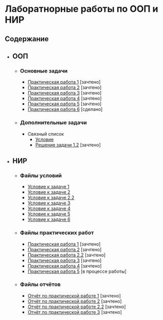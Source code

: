 # Лаборатнорные работы по ООП и НИР

## Содержание
- ## ООП
  - ### Основные задачи
    - [Практическая работа 1](ООП/Practical_work_1/Practical_work_1/Practical_work_1.cpp) [зачтено]
    - [Практическая работа 2](ООП/Practical_work_2/Practical_work_2.cpp) [зачтено]
    - [Практическая работа 3](ООП/Practical_work_3/Practical_work_3.cpp) [зачтено]
    - [Практическая работа 4](ООП/Practical_work_4/Practical_work_4.cpp) [зачтено]
    - [Практическая работа 5](ООП/Practical_work_5/Practical_work_5.cpp) [зачтено]
    - [Практическая работа 6](ООП/Practical_work_6/Practical_work_6.cpp) [сделано]
  - ### Дополнительные задачи
    - Связный список
      - [Условие](ООП/List/Задание.pdf)
      - [Решение задачи 1.2](ООП/List/List_1_2/List_1_2.cpp) [зачтено]


- ## НИР
  - ### Файлы условий
    - [Условие к задаче 1](НИР/Текст_заданий/задание_1.pdf) 
    - [Условие к задаче 2](НИР/Текст_заданий/задание_2.pdf) 
    - [Условие к задаче 2.2](НИР/Текст_заданий/задание_2_2.pdf) 
    - [Условие к задаче 3](НИР/Текст_заданий/задание_3.pdf) 
    - [Условие к задаче 4](НИР/Текст_заданий/задание_4.pdf) 
    - [Условие к задаче 5](НИР/Текст_заданий/задание_5.pdf) 
    - [Условие к задаче 6](НИР/Текст_заданий/задание_6.pdf) 
  - ### Файлы практических работ
    - [Практическая работа 1](НИР/homework_1.R) [зачтено]
    - [Практическая работа 2](НИР/homework_2.R) [зачтено]
    - [Практическая работа 2.2](НИР/homework_2_2.R) [зачтено]
    - [Практическая работа 3](НИР/homework_3.R) [зачтено]
    - [Практическая работа 4](НИР/homework_4.ipynb) [зачтено]
    - [Практическая работа 5](НИР/homework_5.ipynb) [в процессе работы]
  - ### Файлы отчётов
    - [Отчёт по практической работе 1](НИР/Отчёт%20по%20задаче%201.docx) [зачтено]
    - [Отчёт по практической работе 2](НИР/Отчёт%20по%20задаче%202.1.docx) [зачтено]
    - [Отчёт по практической работе 2.2](НИР/Отчёт%20по%20задаче%202.2.docx) [зачтено]
    - [Отчёт по практической работе 3](НИР/Отчёт%20по%20задаче%203.docx) [зачтено]
